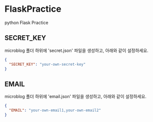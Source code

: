 # FlaskPractice
python Flask Practice

## SECRET_KEY
microblog 폴더 하위에 'secret.json' 파일을 생성하고, 아래와 같이 설정하세요.
```json
{
  "SECRET_KEY": "your-own-secret-key"
}
```

## EMAIL
microblog 폴더 하위에 'email.json' 파일을 생성하고, 아래와 같이 설정하세요.
```json
{
  "EMAIL": "your-own-email1,your-own-email2"
}
```
